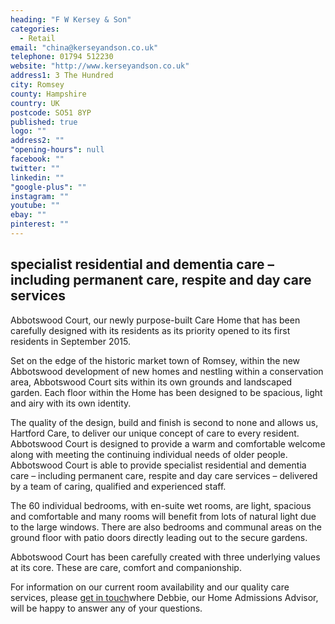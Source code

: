 ```yaml
---
heading: "F W Kersey & Son"
categories: 
  - Retail
email: "china@kerseyandson.co.uk"
telephone: 01794 512230
website: "http://www.kerseyandson.co.uk"
address1: 3 The Hundred
city: Romsey
county: Hampshire
country: UK
postcode: SO51 8YP
published: true
logo: ""
address2: ""
"opening-hours": null
facebook: ""
twitter: ""
linkedin: ""
"google-plus": ""
instagram: ""
youtube: ""
ebay: ""
pinterest: ""
---
```


## specialist residential and dementia care – including permanent care, respite and day care services 

Abbotswood Court, our newly purpose-built Care Home that has been carefully designed with its residents as its priority opened to its first residents in September 2015.

Set on the edge of the historic market town of Romsey, within the new Abbotswood development of new homes and nestling within a conservation area, Abbotswood Court sits within its own grounds and landscaped garden. Each floor within the Home has been designed to be spacious, light and airy with its own identity. 

The quality of the design, build and finish is second to none and allows us, Hartford Care, to deliver our unique concept of care to every resident.  Abbotswood Court is designed to provide a warm and comfortable welcome along with meeting the continuing individual needs of older people.  Abbotswood Court is able to provide specialist residential and dementia care – including permanent care, respite and day care services – delivered by a team of caring, qualified and experienced staff.

The 60 individual bedrooms, with en-suite wet rooms, are light, spacious and comfortable and many rooms will benefit from lots of natural light due to the large windows.  There are also bedrooms and communal areas on the ground floor with patio doors directly leading out to the secure gardens.   

Abbotswood Court has been carefully created with three underlying values at its core. These are care, comfort and companionship.

For information on our current room availability and our quality care services, please [get in touch]("http://www.hartfordcare.co.uk/abbotswood-court2/")where Debbie, our Home Admissions Advisor, will be happy to answer any of your questions.



